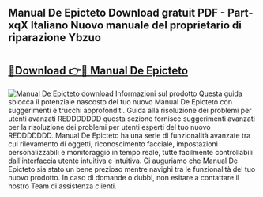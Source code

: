 ## Manual De Epicteto Download gratuit PDF - Part-xqX Italiano Nuovo manuale del proprietario di riparazione Ybzuo

# <h2><a href="http://dfafl5.blite.top/?on=Manual+De+Epicteto">🔗Download 👉🔴 Manual De Epicteto</a></h2>

[![Manual De Epicteto download](https://i.imgur.com/lujVjoI.png)](http://dfafl5.blite.top/?on=Manual+De+Epicteto)
Informazioni sul prodotto Questa guida sblocca il potenziale nascosto del tuo nuovo Manual De Epicteto con suggerimenti e trucchi approfonditi. Guida alla risoluzione dei problemi per utenti avanzati REDDDDDDD questa sezione fornisce suggerimenti avanzati per la risoluzione dei problemi per utenti esperti del tuo nuovo REDDDDDDD. Manual De Epicteto ha una serie di funzionalità avanzate tra cui rilevamento di oggetti, riconoscimento facciale, impostazioni personalizzabili e monitoraggio in tempo reale, tutte facilmente controllabili dall'interfaccia utente intuitiva e intuitiva. Ci auguriamo che Manual De Epicteto sia stato un bene prezioso mentre navighi tra le funzionalità del tuo nuovo prodotto. In caso di domande o dubbi, non esitare a contattare il nostro Team di assistenza clienti.
